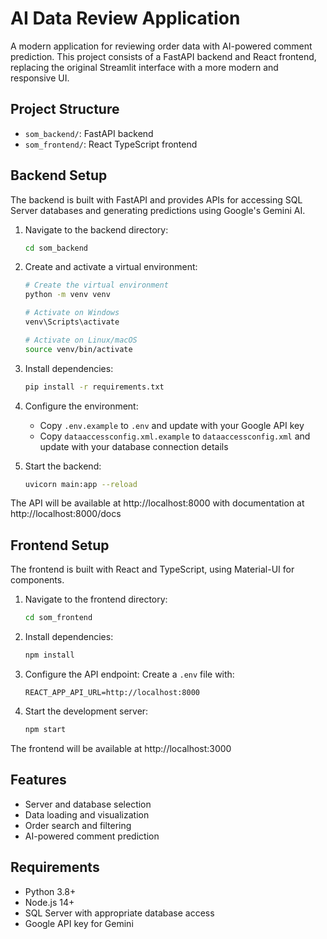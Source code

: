# AI Data Review Application

A modern application for reviewing order data with AI-powered comment prediction. This project consists of a FastAPI backend and React frontend, replacing the original Streamlit interface with a more modern and responsive UI.

## Project Structure

- `som_backend/`: FastAPI backend
- `som_frontend/`: React TypeScript frontend

## Backend Setup

The backend is built with FastAPI and provides APIs for accessing SQL Server databases and generating predictions using Google's Gemini AI.

1. Navigate to the backend directory:
   ```bash
   cd som_backend
   ```

2. Create and activate a virtual environment:
   ```bash
   # Create the virtual environment
   python -m venv venv

   # Activate on Windows
   venv\Scripts\activate

   # Activate on Linux/macOS
   source venv/bin/activate
   ```

3. Install dependencies:
   ```bash
   pip install -r requirements.txt
   ```

4. Configure the environment:
   - Copy `.env.example` to `.env` and update with your Google API key
   - Copy `dataaccessconfig.xml.example` to `dataaccessconfig.xml` and update with your database connection details

5. Start the backend:
   ```bash
   uvicorn main:app --reload
   ```

The API will be available at http://localhost:8000 with documentation at http://localhost:8000/docs

## Frontend Setup

The frontend is built with React and TypeScript, using Material-UI for components.

1. Navigate to the frontend directory:
   ```bash
   cd som_frontend
   ```

2. Install dependencies:
   ```bash
   npm install
   ```

3. Configure the API endpoint:
   Create a `.env` file with:
   ```
   REACT_APP_API_URL=http://localhost:8000
   ```

4. Start the development server:
   ```bash
   npm start
   ```

The frontend will be available at http://localhost:3000

## Features

- Server and database selection
- Data loading and visualization
- Order search and filtering
- AI-powered comment prediction

## Requirements

- Python 3.8+
- Node.js 14+
- SQL Server with appropriate database access
- Google API key for Gemini 